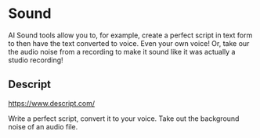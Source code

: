 # Sound

AI Sound tools allow you to, for example, create a perfect script in text form to then have the text converted to voice. Even your own voice!
Or, take our the audio noise from a recording to make it sound like it was actually a studio recording!

## Descript
https://www.descript.com/

Write a perfect script, convert it to your voice.
Take out the background noise of an audio file.

